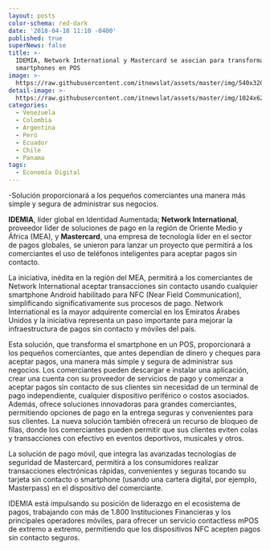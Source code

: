 ```yaml
---
layout: posts
color-schema: red-dark
date: '2018-04-18 11:10 -0400'
published: true
superNews: false
title: >-
  IDEMIA, Network International y Mastercard se asocian para transformar
  smartphones en POS
image: >-
  https://raw.githubusercontent.com/itnewslat/assets/master/img/540x320/Mastedcard-POS-p.jpg
detail-image: >-
  https://raw.githubusercontent.com/itnewslat/assets/master/img/1024x620/Mastedcard-POS-g.jpg
categories:
  - Venezuela
  - Colombia
  - Argentina
  - Perú
  - Ecuador
  - Chile
  - Panama
tags:
  - Economía Digital
---
```

-Solución proporcionará a los pequeños comerciantes una manera más simple y segura de administrar sus negocios.

**IDEMIA**, líder global en Identidad Aumentada; **Network International**, proveedor líder de soluciones de pago en la región de Oriente Medio y África (MEA), y **Mastercard**, una empresa de tecnología líder en el sector de pagos globales, se unieron para lanzar un proyecto que permitirá a los comerciantes el uso de teléfonos inteligentes para aceptar pagos sin contacto.

La iniciativa, inédita en la región del MEA, permitirá a los comerciantes de Network International aceptar transacciones sin contacto usando cualquier smartphone Android habilitado para NFC (Near Field Communication), simplificando significativamente sus procesos de pago. Network International es la mayor adquirente comercial en los Emiratos Árabes Unidos y la iniciativa representa un paso importante para mejorar la infraestructura de pagos sin contacto y móviles del país.

Esta solución, que transforma el smartphone en un POS, proporcionará a los pequeños comerciantes, que antes dependían de dinero y cheques para aceptar pagos, una manera más simple y segura de administrar sus negocios. Los comerciantes pueden descargar e instalar una aplicación, crear una cuenta con su proveedor de servicios de pago y comenzar a aceptar pagos sin contacto de sus clientes sin necesidad de un terminal de pago independiente, cualquier dispositivo periférico o costos asociados. Además, ofrece soluciones innovadoras para grandes comerciantes, permitiendo opciones de pago en la entrega seguras y convenientes para sus clientes. La nueva solución también ofrecerá un recurso de bloqueo de filas, donde los comerciantes pueden permitir que sus clientes eviten colas y transacciones con efectivo en eventos deportivos, musicales y otros.

La solución de pago móvil, que integra las avanzadas tecnologías de seguridad de Mastercard, permitirá a los consumidores realizar transacciones electrónicas rápidas, convenientes y seguras tocando su tarjeta sin contacto o smartphone (usando una cartera digital, por ejemplo, Masterpass) en el dispositivo del comerciante.

IDEMIA está impulsando su posición de liderazgo en el ecosistema de pagos, trabajando con más de 1.800 Instituciones Financieras y los principales operadores móviles, para ofrecer un servicio contactless mPOS de extremo a extremo, permitiendo que los dispositivos NFC acepten pagos sin contacto seguros.

